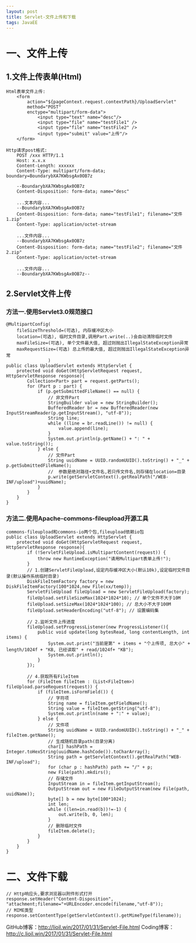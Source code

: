 ```yaml
---
layout: post
title: Servlet-文件上传和下载
tags: JavaEE
---
```

# 一、文件上传

## 1.文件上传表单(Html)
	Html表单文件上传:
		<form 
			action="${pageContext.request.contextPath}/UploadServlet" 
			method="POST"
			enctype="multipart/form-data">
				<input type="text" name="desc"/>
				<input type="file" name="testFile1" />
				<input type="file" name="testFile2" />
				<input type="submit" value="上传"/>
		</form>

	Http请求post格式:
		POST /xxx HTTP/1.1
		Host: x.x.x
		Content-Length: xxxxxx
		Content-Type: multipart/form-data; boundary=BoundarybXA7KWbsgAx0OB7z

		--BoundarybXA7KWbsgAx0OB7z
		Content-Disposition: form-data; name="desc"

		...文本内容...
		--BoundarybXA7KWbsgAx0OB7z
		Content-Disposition: form-data; name="testFile1"; filename="文件1.zip"
		Content-Type: application/octet-stream

		...文件内容...
		--BoundarybXA7KWbsgAx0OB7z
		Content-Disposition: form-data; name="testFile2"; filename="文件2.zip"
		Content-Type: application/octet-stream

		...文件内容...
		--BoundarybXA7KWbsgAx0OB7z--

## 2.Servlet文件上传

### 方法一.使用Servlet3.0规范接口	
	@MultipartConfig(
		fileSizeThreshold=(可选), 内存缓冲区大小
		location=(可选), 临时文件目录,调用Part.write(..)会自动清除临时文件
		maxFileSize=(可选), 单个文件最大值, 超过则抛出IllegalStateException异常
		maxRequestSize=(可选) 总上传的最大值, 超过则抛出IllegalStateException异常
					)
	public class UploadServlet extends HttpServlet {
		protected void doGet(HttpServletRequest request, HttpServletResponse response){
			Collection<Part> part = request.getParts();
			for (Part p : part) {
				if (p.getSubmittedFileName() == null) {
					// 非文件Part
					StringBuilder value = new StringBuilder();
					BufferedReader br = new BufferedReader(new InputStreamReader(p.getInputStream(), "utf-8"));
					String line;
					while ((line = br.readLine()) != null) {
						value.append(line);
					}
					System.out.println(p.getName() + ": " + value.toString());
				} else {
					// 文件Part
					String uuidName = UUID.randomUUID().toString() + "_" + p.getSubmittedFileName();
					//  参数是绝对路径+文件名,若只传文件名,则存储在location=目录
					p.write(getServletContext().getRealPath("/WEB-INF/upload")+uuidName);
				}		
			}
		}
	}
		
### 方法二.使用Apache-commons-fileupload开源工具
	commons-fileupload和commons-io两个包,fileupload依赖io包	
	public class UploadServlet extends HttpServlet {
		protected void doGet(HttpServletRequest request, HttpServletResponse response){
			if (!ServletFileUpload.isMultipartContent(request)) {
				throw new RuntimeException("请用Multipart表单上传!");
			}
			// 1.创建ServletFileUpload,设定内存缓冲区大小(默认10k),设定临时文件目录(默认操作系统临时目录)
			DiskFileItemFactory factory = new DiskFileItemFactory(100*1024,new File(xx/temp));
			ServletFileUpload fileUpload = new ServletFileUpload(factory);
			fileUpload.setFileSizeMax(1024*1024*10); // 单个文件不大于10M
			fileUpload.setSizeMax(1024*1024*100); // 总大小不大于100M
			fileUpload.setHeaderEncoding("utf-8"); // 设置编码集

			// 2.监听文件上传进度
			fileUpload.setProgressListener(new ProgressListener(){
				public void update(long bytesRead, long contentLength, int items) {
					System.out.print("当前是第" + items + "个上传项, 总大小" + length/1024f + "KB, 已经读取" + read/1024f+ "KB");		
					System.out.println();
				}
			});

			// 4.获取所有FileItem
			for (FileItem fileItem : (List<FileItem>) fileUpload.parseRequest(request)) {
				if (fileItem.isFormField()) {
					// 字符项
					String name = fileItem.getFieldName();
					String value = fileItem.getString("utf-8");
					System.out.println(name + ":" + value);
				} else {
					// 文件项
					String uuidName = UUID.randomUUID().toString() + "_" + fileItem.getName();					
					// 生成随机目录path(目录分离)
					char[] hashPath = Integer.toHexString(uuidName.hashCode()).toCharArray();
					String path = getServletContext().getRealPath("WEB-INF/upload");
					for (char p : hashPath)	path += "/" + p;
					new File(path).mkdirs();
					// 存储文件
					InputStream in = fileItem.getInputStream();
					OutputStream out = new FileOutputStream(new File(path, uuidName));
					byte[] b = new byte[100*1024];
					int len;
					while ((len=in.read(b))!=-1) {
						out.write(b, 0, len);
					}
					// 删除临时文件
					fileItem.delete();
				}
			}
		}
	}
	
# 二、文件下载
	// Http响应头,要求浏览器以附件形式打开
	response.setHeader("Content-Disposition", "attachment;filename="+URLEncoder.encode(filename,"utf-8"));
	// MIME类型
	response.setContentType(getServletContext().getMimeType(filename));

GitHub博客：http://lioil.win/2017/01/31/Servlet-File.html
Coding博客：http://c.lioil.win/2017/01/31/Servlet-File.html